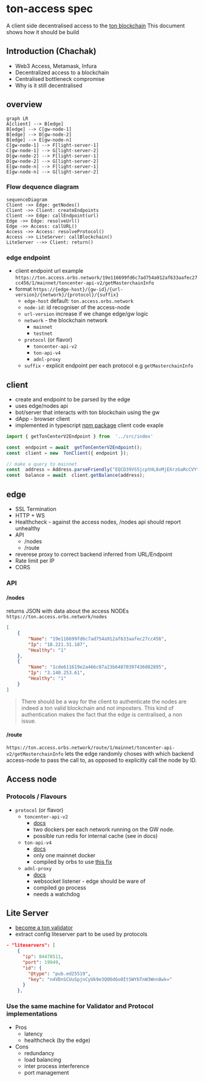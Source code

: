 ﻿
# ton-access spec
A client side decentralised access to the [ton blockchain](https://ton.org/)
This document shows how it should be build

## Introduction (Chachak)
- Web3 Access, Metamask, Infura
- Decentralized access to a blockchain
- Centralised bottleneck compromise
- Why is it still decentralised
## overview
```mermaid
graph LR
A[client] --> B[edge]
B[edge] --> C[gw-node-1] 
B[edge] --> D[gw-node-2] 
B[edge] --> E[gw-node-n] 
C[gw-node-1] --> F[light-server-1]
C[gw-node-1] --> G[light-server-2]
D[gw-node-2] --> F[light-server-1]
D[gw-node-2] --> G[light-server-2]
E[gw-node-n] --> F[light-server-1]
E[gw-node-n] --> G[light-server-2]
```
### Flow dequence diagram
```mermaid
sequenceDiagram
Client ->> Edge: getNodes()
Client ->> Client: createEndpoints
Client ->> Edge: callEndpoint(url)
Edge ->> Edge: resolveUrl()
Edge ->> Access: callURL()
Access ->> Access: resolveProtocol()
Access ->> LiteServer: callBlockchain()
LiteServer -->> Client: return()
```

### edge endpoint
- client endpoint url example 
`https://ton.access.orbs.network/19e116699fd6c7ad754a912af633aafec27cc456/1/mainnet/toncenter-api-v2/getMasterchainInfo`
- format `https://{edge-host}/{gw-id}/{url-version}/{network}/{protocol}/{suffix}`
	- `edge-host` default: `ton.access.orbs.network` 
	- `node-id`: id recogniser of the access-node
	- `url-version` increase if we change edge/gw logic
	- `network` - the blockchain network
		- `mainnet`
		- `testnet`
	- `protocol` (or flavor)
		- `toncenter-api-v2` 			
		- `ton-api-v4`
		- `adnl-proxy`
	- `suffix` - explicit endpoint per each protocol e.g `getMasterchainInfo`
	
## client
- create and endpoint to be parsed by the edge
- uses edge/nodes api
- bot/server that interacts with ton blockchain using the gw
- dApp - browser client
- implemented in typescript [npm package](https://www.npmjs.com/package/@orbs-network/ton-access)
client code exaple
```ts
import { getTonCenterV2Endpoint } from  '../src/index'

const  endpoint = await  getTonCenterV2Endpoint();
const  client = new  TonClient({ endpoint });

// make a query to mainnet
const  address = Address.parseFriendly("EQCD39VS5jcptHL8vMjEXrzGaRcCVYto7HUn4bpAOg8xqB2N").address;
const  balance = await  client.getBalance(address);
```
## edge
* SSL Termination
* HTTP + WS
* Healthcheck - against the access nodes, /nodes api should report unhealthy
* API
	* /nodes 
	* /route
* reverese proxy to correct backend inferred from URL/Endpoint 
* Rate limit per IP
* CORS

### API
#### /nodes
returns JSON with data about the access NODEs
`https://ton.access.orbs.network/nodes`
```json
[
	{
		"Name": "19e116699fd6c7ad754a912af633aafec27cc456",
		"Ip": "18.221.31.187",
		"Healthy": "1"
	},
	{
		"Name": "1cde611619e2a466c87a23b64870397436082895",
		"Ip": "3.140.253.61",
		"Healthy": "1"
	}
]
```
> There should be a way for the client to authenticate the nodes are indeed a ton valid blockchain and not imposters. This kind of authentication makes the fact that the edge is centralised, a non issue.

#### /route
`https://ton.access.orbs.network/route/1/mainnet/toncenter-api-v2/getMasterchainInfo`
lets the edge randomly choses with which backend access-node to pass the call to, as opposed to explicitly call the node by ID. 
## Access node
### Protocols / Flavours 
- `protocol` (or flavor)
	- `toncenter-api-v2` 
		- [docs](https://toncenter.com/api/v2/) 
		- two dockers per each network running on the GW node.
		- possible run redis for internal cache (see in docs) 
	- `ton-api-v4`
		- [docs](https://github.com/orbs-network/ton-api-v4)
		- only one mainnet docker
		- compiled by orbs to use [this fix](https://github.com/TrueCarry/ton-lite-client) 
	- `adnl-proxy`
		- [docs](https://github.com/tonstack/wsadnlroxy)
		- websocket listener - edge should be ware of
		- compiled go process
		- needs a watchdog
## Lite Server
- [become a ton validator](https://github.com/ton-blockchain/mytonctrl/blob/master/docs/en/manual-ubuntu.md)
- extract config liteserver part to be used by protocols
```json
- "liteservers": [
    {
      "ip": 84478511,
      "port": 19949,
      "id": {
        "@type": "pub.ed25519",
        "key": "n4VDnSCUuSpjnCyUk9e3QOOd6o0ItSWYbTnW3Wnn8wk="
      }
    },
```
### Use the same machine for Validator and Protocol implementations
- Pros
	- latency
	- healthcheck (by the edge)
- Cons
	- redundancy
	- load balancing
	- inter process interference 
	- port management
